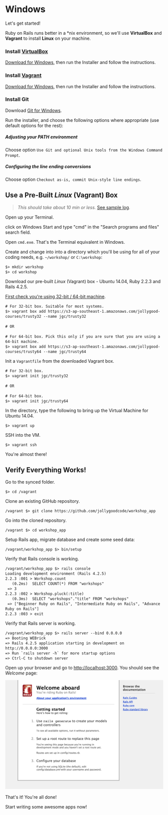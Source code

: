 # Windows

Let's get started!

Ruby on Rails runs better in a *nix environment, so we'll use __VirtualBox__ and __Vagrant__
to install __Linux__ on your machine.

### Install [VirtualBox](https://www.virtualbox.org)

[Download for Windows](https://www.virtualbox.org/wiki/Downloads),
then run the Installer and follow the instructions.

### Install [Vagrant](https://www.vagrantup.com)

[Download for Windows](https://www.vagrantup.com/downloads.html),
then run the Installer and follow the instructions.

### Install Git

Download [Git for Windows](https://git-scm.com/download/win).

Run the installer, and choose the following options where appropriate (use default options for the rest):

##### _Adjusting your PATH environment_

Choose option `Use Git and optional Unix tools from the Windows Command Prompt`.

##### _Configuring the line ending conversions_

Choose option `Checkout as-is, commit Unix-style line endings`.

## Use a Pre-Built _Linux_ (Vagrant) Box

> _This should take about 10 min or less._ [See sample log](sample.log).

Open up your Terminal.

click on Windows Start and type "cmd" in the "Search programs and files" search field.

Open `cmd.exe`. That's the Terminal equivalent in Windows.

Create and change into into a directory which you'll be using for all of your coding needs, e.g. `~/workshop/` or `C:\workshop`:

```
$> mkdir workshop
$> cd workshop
```

Download our pre-built _Linux_ (Vagrant) box - Ubuntu 14.04, Ruby 2.2.3 and Rails 4.2.5.

[First check you're using 32-bit / 64-bit machine](https://support.microsoft.com/zh-tw/kb/827218).

```
# For 32-bit box. Suitable for most systems.
$> vagrant box add https://s3-ap-southeast-1.amazonaws.com/jollygood-courses/trusty32 --name jgc/trusty32

# OR

# For 64-bit box. Pick this only if you are sure that you are using a 64-bit machine.
$> vagrant box add https://s3-ap-southeast-1.amazonaws.com/jollygood-courses/trusty64 --name jgc/trusty64
```

Init a `Vagrantfile` from the downloaded Vagrant box.

```
# For 32-bit box.
$> vagrant init jgc/trusty32

# OR

# For 64-bit box.
$> vagrant init jgc/trusty64
```

In the directory, type the following to bring up the Virtual Machine for Ubuntu 14.04.

```
$> vagrant up
```

SSH into the VM.

```
$> vagrant ssh
```

You're almost there!

## Verify Everything Works!

Go to the synced folder.

```
$> cd /vagrant
```

Clone an existing GitHub repository.

```
/vagrant $> git clone https://github.com/jollygoodcode/workshop_app
```

Go into the cloned repository.

```
/vagrant $> cd workshop_app
```

Setup Rails app, migrate database and create some seed data:

```
/vagrant/workshop_app $> bin/setup
```

Verify that Rails console is working.

```
/vagrant/workshop_app $> rails console
Loading development environment (Rails 4.2.5)
2.2.3 :001 > Workshop.count
   (0.2ms)  SELECT COUNT(*) FROM "workshops"
 => 3
2.2.3 :002 > Workshop.pluck(:title)
   (0.3ms)  SELECT "workshops"."title" FROM "workshops"
 => ["Beginner Ruby on Rails", "Intermediate Ruby on Rails", "Advance Ruby on Rails"]
2.2.3 :003 > exit
```

Verify that Rails server is working.

```
/vagrant/workshop_app $> rails server --bind 0.0.0.0
=> Booting WEBrick
=> Rails 4.2.5 application starting in development on http://0.0.0.0:3000
=> Run `rails server -h` for more startup options
=> Ctrl-C to shutdown server
```

Open up your browser and go to <http://localhost:3000>. You should see the _Welcome_ page:

![Rails 4.2 welcome page](/images/welcome.png)

That's it! You're all done!

Start writing some awesome apps now!
